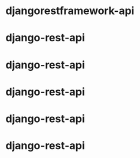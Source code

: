 # djangorestframework-api
# django-rest-api
# django-rest-api
# django-rest-api
# django-rest-api
# django-rest-api
